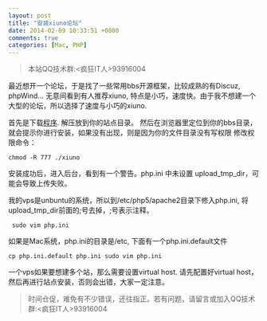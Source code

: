 ```yaml
---
layout: post
title: "安装xiuno论坛"
date: 2014-02-09 10:33:51 +0800
comments: true
categories: [Mac, PHP]
---
```

>本站QQ技术群:<疯狂IT人>93916004

最近想开一个论坛，于是找了一些常用bbs开源框架，比较成熟的有Discuz, phpWind… 无意间看到有人推荐xiuno, 特点是小巧，速度快。由于我不想建一个大型的论坛，所以选择了速度与小巧的xiuno.

首先是下载[程序](http://bbs.xiuno.com/thread-index-fid-2-tid-4159.htm). 解压放到你的站点目录。 然后在浏览器里定位到你的bbs目录，就会提示你进行安装，如果没有出现，则是因为你的文件目录没有写权限 修改权限命令： 

```
chmod -R 777 ./xiuno 
```

安装成功后，进入后台，看到有一个警告。php.ini 中未设置 upload_tmp_dir，可能会导致上传失败。

我的vps是unbuntu的系统，所以到/etc/php5/apache2目录下修入php.ini, 将upload_tmp_dir前面的;号去掉，;号表示注释。 

```
 sudo vim php.ini 
 ``` 
如果是Mac系统，php.ini的目录是/etc, 下面有一个php.ini.default文件 

``` 
cp php.ini.default php.ini sudo vim php.ini 
```

一个vps如果要想建多个站，那么需要设置virtual host. 请先配置好virtual host，然后再进行站点安装，否则会出错，大家一定注意。

>时间仓促，难免有不少错误，还往指正。若有问题，请留言或加入QQ技术群:<疯狂IT人>93916004